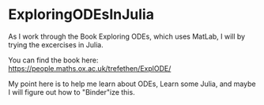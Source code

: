 # ExploringODEsInJulia

As I work through the Book Exploring ODEs, which uses MatLab, I will by trying the excercises in Julia.

You can find the book here:
https://people.maths.ox.ac.uk/trefethen/ExplODE/

My point here is to help me learn about ODEs, Learn some Julia, and maybe I will figure out how to "Binder"ize this.
